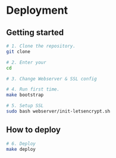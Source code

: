 ﻿# Deployment

## Getting started

```bash
# 1. Clone the repository.
git clone 

# 2. Enter your 
cd 

# 3. Change Webserver & SSL config

# 4. Run first time.
make bootstrap

# 5. Setup SSL
sudo bash webserver/init-letsencrypt.sh
```

## How to deploy

```bash
# 6. Deploy
make deploy

```
